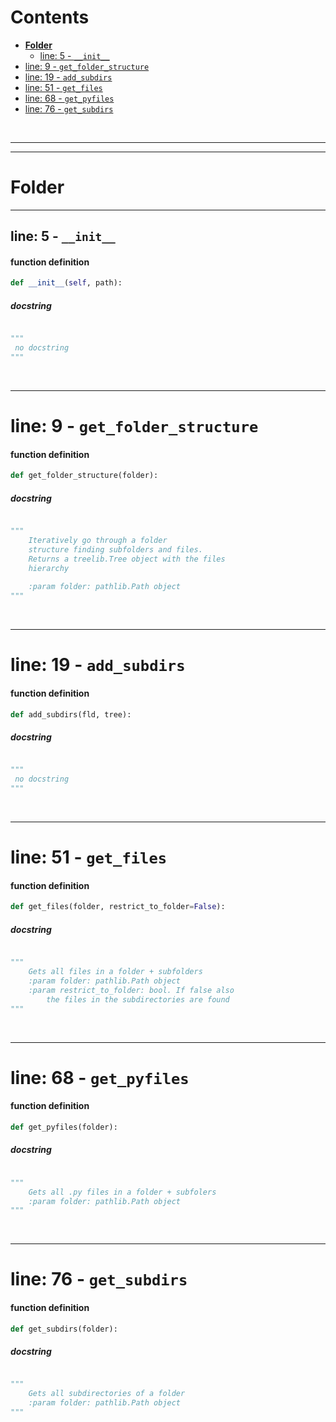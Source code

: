 



Contents
========

* [**Folder**](#folder)
	* [line: 5 - `__init__`](#line-5---__init__)
* [line: 9 - `get_folder_structure`](#line-9---get_folder_structure)
* [line: 19 - `add_subdirs`](#line-19---add_subdirs)
* [line: 51 - `get_files`](#line-51---get_files)
* [line: 68 - `get_pyfiles`](#line-68---get_pyfiles)
* [line: 76 - `get_subdirs`](#line-76---get_subdirs)


&nbsp;

--------

--------
# **Folder**




--------
## line: 5 - `__init__`

#### function definition


```python
def __init__(self, path):
```
##### docstring
  


```python

"""
 no docstring 
"""
```

&nbsp;

--------
# line: 9 - `get_folder_structure`

#### function definition


```python
def get_folder_structure(folder):
```
##### docstring
  


```python

"""
    Iteratively go through a folder
    structure finding subfolders and files.
    Returns a treelib.Tree object with the files
    hierarchy
    
    :param folder: pathlib.Path object
"""
```

&nbsp;

--------
# line: 19 - `add_subdirs`

#### function definition


```python
def add_subdirs(fld, tree):
```
##### docstring
  


```python

"""
 no docstring 
"""
```

&nbsp;

--------
# line: 51 - `get_files`

#### function definition


```python
def get_files(folder, restrict_to_folder=False):
```
##### docstring
  


```python

"""
    Gets all files in a folder + subfolders
    :param folder: pathlib.Path object
    :param restrict_to_folder: bool. If false also
        the files in the subdirectories are found
"""
```

&nbsp;

--------
# line: 68 - `get_pyfiles`

#### function definition


```python
def get_pyfiles(folder):
```
##### docstring
  


```python

"""
    Gets all .py files in a folder + subfolers
    :param folder: pathlib.Path object
"""
```

&nbsp;

--------
# line: 76 - `get_subdirs`

#### function definition


```python
def get_subdirs(folder):
```
##### docstring
  


```python

"""
    Gets all subdirectories of a folder
    :param folder: pathlib.Path object
"""
```